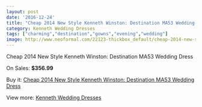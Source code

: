 ```yaml
---
layout: post
date: '2016-12-24'
title: "Cheap 2014 New Style Kenneth Winston: Destination MA53 Wedding Dress"
category: Kenneth Wedding Dresses
tags: ["charming","destination","gowns","evening","wedding"]
image: http://www.neoformal.com/22123-thickbox_default/cheap-2014-new-style-kenneth-winston-destination-ma53-wedding-dress.jpg
---
```

Cheap 2014 New Style Kenneth Winston: Destination MA53 Wedding Dress

On Sales: **$356.99**
<a href="https://www.neoformal.com/en/kenneth-wedding-dresses-2014/7264-cheap-2014-new-style-kenneth-winston-destination-ma53-wedding-dress.html"><amp-img layout="responsive" width="600" height="600" src="//www.neoformal.com/22123-thickbox_default/cheap-2014-new-style-kenneth-winston-destination-ma53-wedding-dress.jpg" alt="Cheap 2014 New Style Kenneth Winston: Destination MA53 Wedding Dress 0" /></a>
<a href="https://www.neoformal.com/en/kenneth-wedding-dresses-2014/7264-cheap-2014-new-style-kenneth-winston-destination-ma53-wedding-dress.html"><amp-img layout="responsive" width="600" height="600" src="//www.neoformal.com/22124-thickbox_default/cheap-2014-new-style-kenneth-winston-destination-ma53-wedding-dress.jpg" alt="Cheap 2014 New Style Kenneth Winston: Destination MA53 Wedding Dress 1" /></a>

Buy it: [Cheap 2014 New Style Kenneth Winston: Destination MA53 Wedding Dress](https://www.neoformal.com/en/kenneth-wedding-dresses-2014/7264-cheap-2014-new-style-kenneth-winston-destination-ma53-wedding-dress.html "Cheap 2014 New Style Kenneth Winston: Destination MA53 Wedding Dress")

View more: [Kenneth Wedding Dresses](https://www.neoformal.com/en/114-kenneth-wedding-dresses-2014 "Kenneth Wedding Dresses")